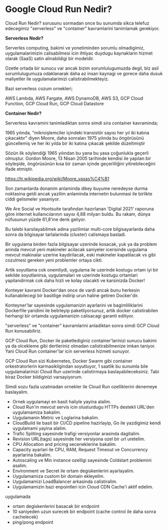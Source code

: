 # Google Cloud Run Nedir?

Cloud Run Nedir? sorusunu sormadan once bu sunumda sikca telefuz edecegimiz "serverless" ve "container" kavramlarini tanimlamak gerekiyor.

**Serverless Nedir?**

Serverles computing, bakimi ve yonetiminden sorumlu olmadigimiz, uygulamalarimizin calisabilmesi icin ihtiyac duydugu kaynaklarin hizmet olarak (SaaS) satin alinabildigi bir modeldir.

Ozetle ortada bir sunucu var ancak bizim sorumlulugumuzda degil, biz asil sorumlulugumuza odaklanarak daha az insan kaynagi ve gorece daha dusuk maliyetler ile uygulamalarimizi calistirabilmekteyiz.

Bazi serverless cozum ornekleri;

AWS Lambda, AWS Fargate, AWS DynamoDB, AWS S3, GCP Cloud Function, GCP Cloud Run, GCP Cloud Datastore

**Container Nedir?**

Serverless kavramini tanimladiktan sonra simdi sira container kavraminda;

1965 yılında, "mikroişlemciler içindeki transistör sayısı her yıl iki katına çıkacaktır" diyen Moore, daha sonraları 1975 yılında bu öngörüsünü güncellemiş ve her iki yılda bir iki katına çıkacak şekilde düzeltmiştir

Sözün ilk söylendiği 1965 yılından bu yana bu yasa çoğunlukla geçerli olmuştur. Gordon Moore, 13 Nisan 2005 tarihinde kendisi ile yapılan bir söyleşide, öngörüsünün kısa bir zaman içinde geçerliliğini yitirebileceğini ifade etmiştir.

https://tr.wikipedia.org/wiki/Moore_yasas%C4%B1

Son zamanlarda donanim anlaminda dikey buyume neredeyse durma noktasina geldi ancak yazilim anlaminda internetin bulunmasi ile birlikte ciddi gelismeler yasaniyor.

We Are Social ve Hootsuite tarafından hazırlanan 'Digital 2021' raporuna göre internet kullanıcılarının sayısı 4,88 milyarı buldu. Bu rakam, dünya nüfusunun yüzde 61,8'ine denk geliyor. 

Bu talebi karsilayabilmek adina yazilimlar multi-core bilgisayarlarda daha sonra da bilgisayar tarlalarinda (cluster) calismaya basladi. 

Bir uygulama birden fazla bilgisayar uzerinde kosacak, yuk ya da problem aninda mevcut yeni makineler acilacak saniyeler icerisinde uygulama mevcut makinalar uzerine kaydirilacak, eski makineler kapatilacak vs gibi cozulmesi gereken yeni problemler ortaya cikti.

Artik soyutlama cok onemliydi, uygulama ile uzerinde kostugu ortam iyi bir sekilde soyutlanirsa, uygulamalari ve uzerinde kostugu ortamlari yapilandirmak cok daha hizli ve kolay olacakti ve karsinizda Docker!

Konteyer kavrami Docker'dan once de vardi ancak bunu herkesin kullanabilecegi bir basitlige indirip urun haline getiren Docker'dir.

Konteyner'lar sayesinde uygulamanizin ayarlarini ve bagimliliklarini Dockerfile yaridimi ile belirleyip paketliyorsunuz, artik docker calistirabilen herhangi bir ortamda uygulamanizin calisacagi garanti ediliyor.


"serverless" ve "container" kavramlarini anladiktan sonra simdi GCP Cloud Run konusabiliriz.

GCP Cloud Run, Docker ile paketlediginiz container'larinizi sunucu bakimi ya da olcekleme gibi dertleriniz olmadan calistirabilmenize imkan taniyor. Yani Cloud Run container'lar icin serverless hizmeti sunuyor.

GCP Cloud Run sizi Kubernetes, Docker Swarm gibi container orkestratorlerin karmasikligindan soyutluyor, 1 saatlik bu sunumla bile uygulamalarinizi Cloud Run uzerinde calistirmaya baslayabileceksiniz. Tabi biraz Docker bildiginizi varsayiyorum.

Simdi sozu fazla uzatmadan ornekler ile Cloud Run ozelliklerini denemeye baslayalim.


- Ornek uygulamayi en basit haliyle yayina alalim.
- Cloud Run'in mevcut servis icin olusturdugu HTTPs destekli URL'den uygulamamiza bakalim.
- Uygulamanin Metric ve Loglarina bakalim.
- CloudBuild ile basit bir CI/CD pipeline hazirlayip, Go ile yazdigimiz kendi uygulamami yayina alalim.
- Trafic Spliting sayesinde trafigi versiyonlar arasinda dagitalim.
- Revision URL(tags) sayesinde her versiyona ozel bir url uretelim.
- CPU Allocation and pricing seceneklerine bakalim.
- Capacity ayarlari ile CPU, RAM, Request Timeout ve Concurrency ayarlarina bakalim.
- Autoscaling ve Min instance ozelligi sayesinde Coldstart problemini asalim.
- Environment ve Secret ile ortam degiskenlerini ayarlayalim.
- Uygulamamiza custom bir domain ekleyelim.
- Uygulamamizi LoadBalancer arkasinda calistiralim.
- Uygulamamizin bazi enpointleri icin Cloud CDN Cache'i aktif edelim.


uygulamada 


- ortam degiskenlerini basacak bir endpoint
- 10 saniyeden uzun surecek bir endpoint (cache control ile daha sonra cachelecek)
- ping/pong endpoint

